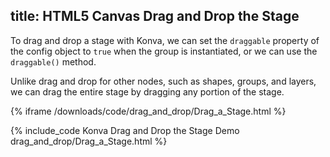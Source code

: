 title: HTML5 Canvas Drag and Drop the Stage
---

To drag and drop a stage with Konva, we can set the `draggable` property
of the config object to `true` when the group is instantiated, or we can use the `draggable()` method.

Unlike drag and drop for other nodes, such as shapes, groups, and layers,
we can drag the entire stage by dragging any portion of the stage.

{% iframe /downloads/code/drag_and_drop/Drag_a_Stage.html %}

{% include_code Konva Drag and Drop the Stage Demo drag_and_drop/Drag_a_Stage.html %}